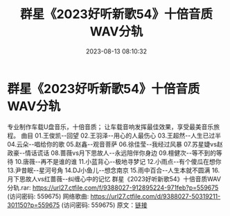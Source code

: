 ﻿---
title: 群星《2023好听新歌54》十倍音质WAV分轨
date: 2023-08-13 08:10:32
categories: WAV车载音乐、镜像
tags: 华语中文
---
# 群星《2023好听新歌54》十倍音质WAV分轨

专业制作车载U盘音乐，十倍音质；
让车载音响发挥最佳效果，享受最美音乐旅程。
曲目
01.王俊凯--回望
02.王羽泽--用心的人最伤心
03.王超然--人生已过半
04.云朵--唱给你的歌
05.赵鑫--观音菩萨
06.徐佳莹--我经过风暴
07.苏星婕vs赵政豪--情话谎话
08.蔷薇vs月下思故人--永远陪伴你身边
09.檀健次--等不到的等待
10.唐薇--再不是谁的谁
11.小蓝背心--极地寻梦记
12.小雨点--有个傻瓜在想你
13.尹昔眠--星河号角
14.DJ小鱼儿--想念南京
15.雨中百合--人生本就不圆满
16.月下思故人vs红蔷薇--纠缠心中的记忆
群星《2023好听新歌54》十倍音质WAV分轨.rar: https://url27.ctfile.com/f/9388027-912895224-971feb?p=559675
(访问密码: 559675)
网络歌曲: https://url27.ctfile.com/d/9388027-50319211-301150?p=559675
(访问密码: 559675)
原文：[链接](https://blog.sina.com.cn/s/blog_1647c7e760103132t.html)